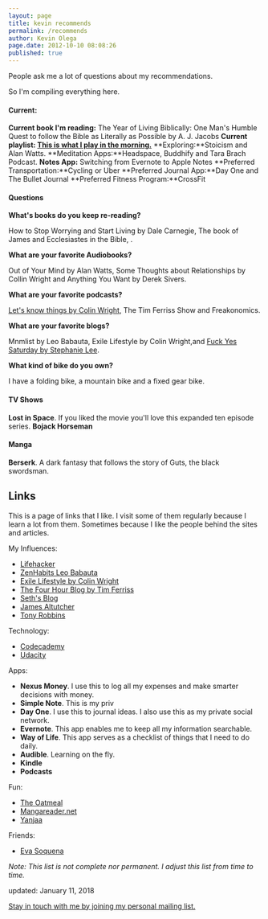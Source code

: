 ```yaml
---
layout: page
title: kevin recommends
permalink: /recommends
author: Kevin Olega
page.date: 2012-10-10 08:08:26
published: true
---
```


People ask me a lot of questions about my recommendations.

So I'm compiling everything here.

#### Current:

**Current book I'm reading:** The Year of Living Biblically: One Man's Humble Quest to follow the Bible as Literally as Possible by A. J. Jacobs
**Current playlist: [This is what I play in the morning.](https://open.spotify.com/user/spotifyusa/playlist/3uz1GV5nKYM4XPhBJagqgy)**
**Exploring:**Stoicism and Alan Watts.
**Meditation Apps:**Headspace, Buddhify and Tara Brach Podcast.
**Notes App:** Switching from Evernote to Apple Notes
**Preferred Transportation:**Cycling or Uber
**Preferred Journal App:**Day One and The Bullet Journal
**Preferred Fitness Program:**CrossFit

#### Questions

**What's books do you keep re-reading?**

How to Stop Worrying and Start Living by Dale Carnegie, The book of James and Ecclesiastes in the Bible, .

**What are your favorite Audiobooks?**

Out of Your Mind by Alan Watts, Some Thoughts about Relationships by Collin Wright and Anything You Want by Derek Sivers.

**What are your favorite podcasts?**

[Let's know things by Colin Wright](http://letsknowthings.com/), The Tim Ferriss Show and Freakonomics.

**What are your favorite blogs?**

Mnmlist by Leo Babauta, Exile Lifestyle by Colin Wright,and [Fuck Yes Saturday by Stephanie Lee](http://thefyslife.com/).

**What kind of bike do you own?**

I have a folding bike, a mountain bike and a fixed gear bike.

#### TV Shows

**Lost in Space**. If you liked the movie you'll love this expanded ten episode series.
**Bojack Horseman**

#### Manga
**Berserk**. A dark fantasy that follows the story of Guts, the black swordsman.


Links
-----

This is a page of links that I like. I visit some of them regularly because I learn a lot from them. Sometimes because I like the people behind the sites and articles.

My Influences:

*   [Lifehacker](http://lifehacker.com)
*   [ZenHabits Leo Babauta](http://zenhabits.net)
*   [Exile Lifestyle by Colin Wright](http://exilelifestyle.com)
*   [The Four Hour Blog by Tim Ferriss](http://fourhourworkweek.com/blog)
*   [Seth's Blog](http://sethgodin.typepad.com/)
*   [James Altutcher](http://jamesaltutcher.com)
*   [Tony Robbins](http://TonyRobbins.com)

Technology:

*   [Codecademy](http://codecademy.com)
*   [Udacity](http://udacity.com)

Apps:

*   **Nexus Money**. I use this to log all my expenses and make smarter decisions with money.
*   **Simple Note**. This is my priv
*   **Day One**. I use this to journal ideas. I also use this as my private social network.
*   **Evernote**. This app enables me to keep all my information searchable.
*   **Way of Life**. This app serves as a checklist of things that I need to do daily.
*   **Audible**. Learning on the fly.
*   **Kindle**
*   **Podcasts**

Fun:

*   [The Oatmeal](http://theoatmeal.com)
*   [Mangareader.net](http://mangareader.net)
*   [Yanjaa](http://yanjaa.com)

Friends:


*   [Eva Soquena](http://itsevamarie.blogspot.com)

_Note: This list is not complete nor permanent. I adjust this list from time to time._

updated: January 11, 2018

[Stay in touch with me by joining my personal mailing list.](http://eepurl.com/oCUar)